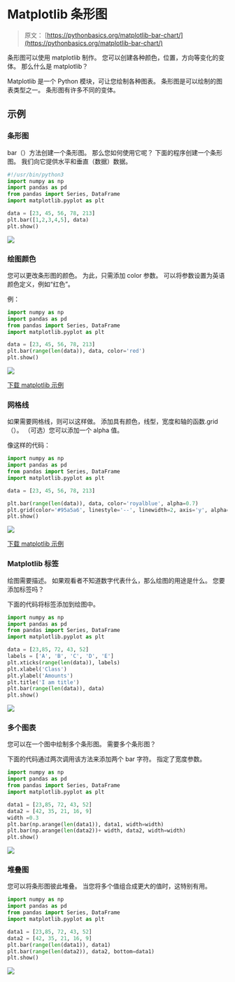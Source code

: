 # Matplotlib 条形图

> 原文： [https://pythonbasics.org/matplotlib-bar-chart/](https://pythonbasics.org/matplotlib-bar-chart/)

条形图可以使用 matplotlib 制作。 您可以创建各种颜色，位置，方向等变化的变体。 那么什么是 matplotlib？

Matplotlib 是一个 Python 模块，可让您绘制各种图表。 条形图是可以绘制的图表类型之一。 条形图有许多不同的变体。



## 示例

### 条形图

bar（）方法创建一个条形图。 那么您如何使用它呢？
下面的程序创建一个条形图。 我们向它提供水平和垂直（数据）数据。

```py
#!/usr/bin/python3
import numpy as np
import pandas as pd
from pandas import Series, DataFrame
import matplotlib.pyplot as plt

data = [23, 45, 56, 78, 213]
plt.bar([1,2,3,4,5], data)
plt.show()

```

![](img/b64666a360b2e06bf576beb83706d6f0.jpg)

### 绘图颜色

您可以更改条形图的颜色。 为此，只需添加 color 参数。
可以将参数设置为英语颜色定义，例如“红色”。

例：

```py
import numpy as np
import pandas as pd
from pandas import Series, DataFrame
import matplotlib.pyplot as plt

data = [23, 45, 56, 78, 213]
plt.bar(range(len(data)), data, color='red')
plt.show()

```

![](img/abf794aefdaf1d442160917065dfd108.jpg)

[下载 matplotlib 示例](https://gum.co/mpdp)

### 网格线

如果需要网格线，则可以这样做。 添加具有颜色，线型，宽度和轴的函数.grid（）。 （可选）您可以添加一个 alpha 值。

像这样的代码：

```py
import numpy as np
import pandas as pd
from pandas import Series, DataFrame
import matplotlib.pyplot as plt

data = [23, 45, 56, 78, 213]

plt.bar(range(len(data)), data, color='royalblue', alpha=0.7)
plt.grid(color='#95a5a6', linestyle='--', linewidth=2, axis='y', alpha=0.7)
plt.show()

```

![](img/6532c8e5d0a1623681476abb176b35f6.jpg)

[下载 matplotlib 示例](https://gum.co/mpdp)

### Matplotlib 标签

绘图需要描述。 如果观看者不知道数字代表什么，那么绘图的用途是什么。 您要添加标签吗？

下面的代码将标签添加到绘图中。

```py
import numpy as np
import pandas as pd
from pandas import Series, DataFrame
import matplotlib.pyplot as plt

data = [23,85, 72, 43, 52]
labels = ['A', 'B', 'C', 'D', 'E']
plt.xticks(range(len(data)), labels)
plt.xlabel('Class')
plt.ylabel('Amounts')
plt.title('I am title')
plt.bar(range(len(data)), data) 
plt.show()

```

![](img/10a99b4bfa14d1c38de3cb5b3210decf.jpg)

### 多个图表

您可以在一个图中绘制多个条形图。 需要多个条形图？

下面的代码通过两次调用该方法来添加两个 bar 字符。 指定了宽度参数。

```py
import numpy as np
import pandas as pd
from pandas import Series, DataFrame
import matplotlib.pyplot as plt

data1 = [23,85, 72, 43, 52]
data2 = [42, 35, 21, 16, 9]
width =0.3
plt.bar(np.arange(len(data1)), data1, width=width)
plt.bar(np.arange(len(data2))+ width, data2, width=width)
plt.show()

```

![](img/67d51bd9c24ee03dca2a71cbe364c63e.jpg)

### 堆叠图

您可以将条形图彼此堆叠。 当您将多个值组合成更大的值时，这特别有用。

```py
import numpy as np
import pandas as pd
from pandas import Series, DataFrame
import matplotlib.pyplot as plt

data1 = [23,85, 72, 43, 52]
data2 = [42, 35, 21, 16, 9]
plt.bar(range(len(data1)), data1)
plt.bar(range(len(data2)), data2, bottom=data1)
plt.show()

```

![](img/5ed0b94ec1f4ed3fce1378f5f3bef853.jpg)